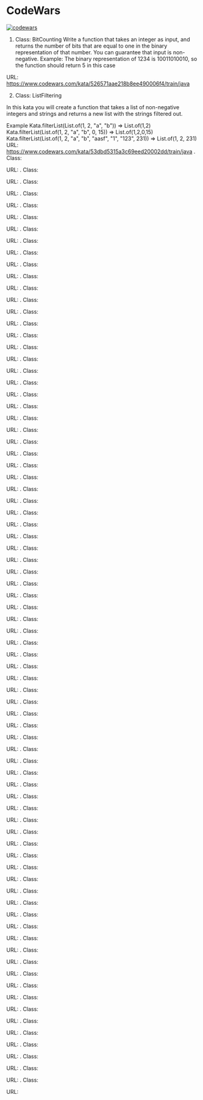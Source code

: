# CodeWars
[![codewars](https://www.codewars.com/users/Volkiria/badges/large)](https://www.codewars.com/users/username)
1. Class: BitCounting
   Write a function that takes an integer as input, and returns the number of bits that are equal to one in the binary representation of that number. 
You can guarantee that input is non-negative.
Example: The binary representation of 1234 is 10011010010, so the function should return 5 in this case

URL: https://www.codewars.com/kata/526571aae218b8ee490006f4/train/java

2. Class: ListFiltering

In this kata you will create a function that takes a list of non-negative integers and 
strings and returns a new list with the strings filtered out.

Example
Kata.filterList(List.of(1, 2, "a", "b")) => List.of(1,2)
Kata.filterList(List.of(1, 2, "a", "b", 0, 15)) => List.of(1,2,0,15)
Kata.filterList(List.of(1, 2, "a", "b", "aasf", "1", "123", 231)) => List.of(1, 2, 231)
URL: https://www.codewars.com/kata/53dbd5315a3c69eed20002dd/train/java
. Class:



URL:
. Class:



URL:
. Class:



URL:
. Class:



URL:
. Class:



URL:
. Class:



URL:
. Class:



URL:
. Class:



URL:
. Class:



URL:
. Class:



URL:
. Class:



URL:
. Class:



URL:
. Class:



URL:
. Class:



URL:
. Class:



URL:
. Class:



URL:
. Class:



URL:
. Class:



URL:
. Class:



URL:
. Class:



URL:
. Class:



URL:
. Class:



URL:
. Class:



URL:
. Class:



URL:
. Class:



URL:
. Class:



URL:
. Class:



URL:
. Class:



URL:
. Class:



URL:
. Class:



URL:
. Class:



URL:
. Class:



URL:
. Class:



URL:
. Class:



URL:
. Class:



URL:
. Class:



URL:
. Class:



URL:
. Class:



URL:
. Class:



URL:
. Class:



URL:
. Class:



URL:
. Class:



URL:
. Class:



URL:
. Class:



URL:
. Class:



URL:
. Class:



URL:
. Class:



URL:
. Class:



URL:
. Class:



URL:
. Class:



URL:
. Class:



URL:
. Class:



URL:
. Class:



URL:
. Class:



URL:
. Class:



URL:
. Class:



URL:
. Class:



URL:
. Class:



URL:
. Class:



URL:
. Class:



URL:
. Class:



URL:
. Class:



URL:
. Class:



URL:
. Class:



URL:
. Class:



URL:
. Class:



URL:
. Class:



URL:
. Class:



URL:
. Class:



URL:
. Class:



URL:
. Class:



URL:
. Class:



URL:
. Class:



URL:
. Class:



URL:
. Class:



URL:
. Class:



URL:
. Class:



URL:
. Class:



URL:
. Class:



URL: 
